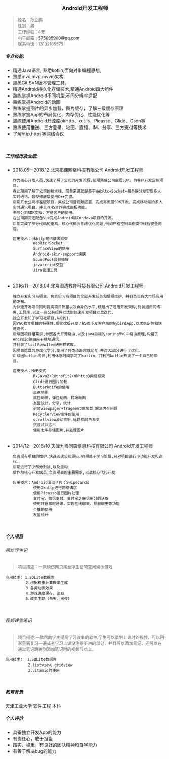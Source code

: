 <h3 style="text-align: center">Android开发工程师</h3>

> <font  size = "2">姓名：孙立鹏<br>
性别：男<br>
工作经验：4年<br>
电子邮箱：575695960@qq.com<br>
联系电话：13132165575<br></font>

##### 专业技能:
* 精通Java语言, 熟悉kotlin,面向对象编程思想,
* 熟悉mvc,mvp,mvvm架构
* 熟悉Git,SVN版本管理工具。
* 精通Android持久化存储技术,精通Android四大组件
* 熟练掌握Android不同机型,不同分辨率适配
* 熟练掌握Android的动画
* 熟练掌握图片的异步加载，图片缓存，了解三级缓存原理
* 熟练掌握App的布局优化、内存优化、性能优化等
* 熟练使用Android开源库okHttp、xutils、Picasso、Glide、Gson等
* 熟练使用推送、三方登录、地图、直播、IM、分享、三方支付等技术
* 了解http,https等网络协议
<br>

##### 工作经历及业绩:
* 2018.05—2018.12      北京拓课网络科技有限公司	  Android开发工程师
  ```
  作为核心开发人员,快速了解了公司的开发流程,前期集成公司底层SDK，为客户开发定制项目。
  在此期间了解了公司的技术栈，简单来说就是基于WebRtc+Socket+服务器分发实现多人实时通讯，音视频底层使用C++完成。
  后期开发公司标准版项目，集成公司音视频底层，完成界面层SDK开发，完成移动端的多人实时通讯项目，并且与H5合作完成画板功能。
  书写公司SDK文档，方便客户的使用。
  在公司期间还配合Vue完成Android端Cordova项目的开发。
  后期完成了部分代码的重构，核心代码会考虑优化问题,例如严格控制单例类中线程安全问题。
  
  应用技术：okhttp网络请求框架
           WebRtc+Socket
           SurfaceView的使用
           Android-skin-support换肤
           SoundPool音频播放
           javascript交互
           Jira管理工具
  
  ```
  <br>
* 2016/11—2018.04   北京图透教育科技有限公司    Android开发工程师
  ```
  独立开发实习鸟项目，负责实习鸟项目的全部开发任务和后期维护，并且负责各大市场应用的发布。
  为快速开发项目同时提高项目质量以及自身的水平,梳理出了通用开发架构,封装通用网络库,工具库,以及一些公共组件以达到快速开发项目以及迭代.
  独立开发知了学习社项目,从0到1.
  因PGC教育项目的特殊性,后续改版开发了h5页下发客户端的hybirdApp,以求稳定性和快速迭代.
  后续因项目组需求,参照各大开源路由,以及java后端的springMVC中路由原理,构建了Android路由用于模块通信.
  并封装了listViewItem通用样式库.
  因项目愿景为游戏化学习,使用了各类动画完成交互,并对UI部分进行了优化.
  后续因kotlin问世,利用休息时间学习了kotlin，并利用kotlin开发了一个自己的项目。
  
  应用技术：MVP模式
           RxJava2+Retrofit2+okhttp3网络框架
           Glide进行图片加载
           Butterknife的使用
           高德地图
           属性动画，弹性动画，转场动画
           友盟统计，分享，统计
           封装viewpager+fragment懒加载,解决内存问题
           RecyclerView控件的使用
           scrollview滑动监听,标题栏颜色渐变
           沉浸式状态栏
           使用七牛存储图片,并处理图片
  ```
  <br>
* 2014/12—2016/10  天津九零同窗信息科技有限公司 Android开发工程师
  ```
  负责现有项目的维护,快速阅读公司源码,初期处于学习阶段,只对项目进行小功能开发和迭代.
  后期进行了少部分封装,以及重构.
  后作为核心开发成员,负责项目的主要需求,以及核心代码开发
  
  应用技术：Android滑动卡片：Swipecards
           使用Okhttp进行网络请求
           使用Picasso进行图片处理
           支付宝、微信支付、支付宝芝麻信用分的获取
           使用环信即时通讯，实现在线聊天、视频聊天等功能
           个推的使用
           友盟统计
  ```
<br>

##### 个人项目
###### 屌丝浮生记
> <font  size = "2">项目描述：一款模仿网页屌丝浮生记的空闲娱乐游戏</font>

```
应用技术: 1.SQLite数据库
         2.根据权重计算概率生成
         3.各类动画效果
         4.游戏进度保存、读取
         5.改变主题（白天、黑夜）
```
<br>

###### 视频课堂笔记
> <font  size = "2">项目描述:一款帮助学生提高学习效率的软件,学生可以录制上课时的视频，可以回家重新复习一遍或者学习上课没注意听讲的部分，并且可以添加笔记，还可以在通过笔记跳转到添加笔记时的视频节点上。</font>

```
应用技术:  1.SQLite数据库
          2.listview、gridview
          3.vitamio的使用
```
<br>

##### 教育背景
天津工业大学   软件工程  本科
<br>
##### 个人评价
* 具备独立开发App的能力
* 有责任心，敢于担当
* 踏实、稳重，有良好的团队精神和自学能力
* 有善于解决bug的能力
